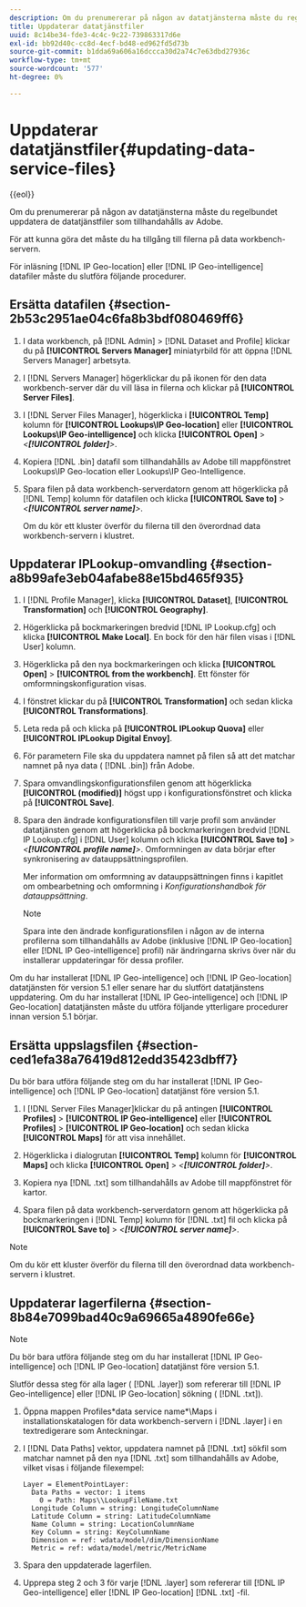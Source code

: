 ```yaml
---
description: Om du prenumererar på någon av datatjänsterna måste du regelbundet uppdatera de datatjänstfiler som tillhandahålls av Adobe.
title: Uppdaterar datatjänstfiler
uuid: 8c14be34-fde3-4c4c-9c22-739863317d6e
exl-id: bb92d40c-cc8d-4ecf-bd48-ed962fd5d73b
source-git-commit: b1dda69a606a16dccca30d2a74c7e63dbd27936c
workflow-type: tm+mt
source-wordcount: '577'
ht-degree: 0%

---
```


# Uppdaterar datatjänstfiler{#updating-data-service-files}

{{eol}}

Om du prenumererar på någon av datatjänsterna måste du regelbundet uppdatera de datatjänstfiler som tillhandahålls av Adobe.

För att kunna göra det måste du ha tillgång till filerna på data workbench-servern.

För inläsning [!DNL IP Geo-location] eller [!DNL IP Geo-intelligence] datafiler måste du slutföra följande procedurer.

## Ersätta datafilen {#section-2b53c2951ae04c6fa8b3bdf080469ff6}

1. I data workbench, på [!DNL Admin] > [!DNL Dataset and Profile] klickar du på **[!UICONTROL Servers Manager]** miniatyrbild för att öppna [!DNL Servers Manager] arbetsyta.

1. I [!DNL Servers Manager] högerklickar du på ikonen för den data workbench-server där du vill läsa in filerna och klickar på **[!UICONTROL Server Files]**.

1. I [!DNL Server Files Manager], högerklicka i **[!UICONTROL Temp]** kolumn för **[!UICONTROL Lookups\IP Geo-location]** eller **[!UICONTROL Lookups\IP Geo-intelligence]** och klicka **[!UICONTROL Open]** > *&lt;**[!UICONTROL folder]**>*.

1. Kopiera [!DNL .bin] datafil som tillhandahålls av Adobe till mappfönstret Lookups\IP Geo-location eller Lookups\IP Geo-Intelligence.
1. Spara filen på data workbench-serverdatorn genom att högerklicka på [!DNL Temp] kolumn för datafilen och klicka **[!UICONTROL Save to]** > *&lt;**[!UICONTROL server name]**>*.

   Om du kör ett kluster överför du filerna till den överordnad data workbench-servern i klustret.

## Uppdaterar IPLookup-omvandling {#section-a8b99afe3eb04afabe88e15bd465f935}

1. I [!DNL Profile Manager], klicka **[!UICONTROL Dataset]**, **[!UICONTROL Transformation]** och **[!UICONTROL Geography]**.

1. Högerklicka på bockmarkeringen bredvid [!DNL IP Lookup.cfg] och klicka **[!UICONTROL Make Local]**. En bock för den här filen visas i [!DNL User] kolumn.

1. Högerklicka på den nya bockmarkeringen och klicka **[!UICONTROL Open]** > **[!UICONTROL from the workbench]**. Ett fönster för omformningskonfiguration visas.

1. I fönstret klickar du på **[!UICONTROL Transformation]** och sedan klicka **[!UICONTROL Transformations]**.

1. Leta reda på och klicka på **[!UICONTROL IPLookup Quova]** eller **[!UICONTROL IPLookup Digital Envoy]**.

1. För parametern File ska du uppdatera namnet på filen så att det matchar namnet på nya data ( [!DNL .bin]) från Adobe.
1. Spara omvandlingskonfigurationsfilen genom att högerklicka **[!UICONTROL (modified)]** högst upp i konfigurationsfönstret och klicka på **[!UICONTROL Save]**.

1. Spara den ändrade konfigurationsfilen till varje profil som använder datatjänsten genom att högerklicka på bockmarkeringen bredvid [!DNL IP Lookup.cfg] i [!DNL User] kolumn och klicka **[!UICONTROL Save to]** > *&lt;**[!UICONTROL profile name]**>*. Omformningen av data börjar efter synkronisering av datauppsättningsprofilen.

   Mer information om omformning av datauppsättningen finns i kapitlet om ombearbetning och omformning i *Konfigurationshandbok för datauppsättning*.

   >[!NOTE]
   >
   >Spara inte den ändrade konfigurationsfilen i någon av de interna profilerna som tillhandahålls av Adobe (inklusive [!DNL IP Geo-location] eller [!DNL IP Geo-intelligence] profil) när ändringarna skrivs över när du installerar uppdateringar för dessa profiler.

Om du har installerat [!DNL IP Geo-intelligence] och [!DNL IP Geo-location] datatjänsten för version 5.1 eller senare har du slutfört datatjänstens uppdatering. Om du har installerat [!DNL IP Geo-intelligence] och [!DNL IP Geo-location] datatjänsten måste du utföra följande ytterligare procedurer innan version 5.1 börjar.

## Ersätta uppslagsfilen {#section-ced1efa38a76419d812edd35423dbff7}

Du bör bara utföra följande steg om du har installerat [!DNL IP Geo-intelligence] och [!DNL IP Geo-location] datatjänst före version 5.1.

1. I [!DNL Server Files Manager]klickar du på antingen **[!UICONTROL Profiles]** > **[!UICONTROL IP Geo-intelligence]** eller **[!UICONTROL Profiles]** > **[!UICONTROL IP Geo-location]** och sedan klicka **[!UICONTROL Maps]** för att visa innehållet.

1. Högerklicka i dialogrutan **[!UICONTROL Temp]** kolumn för **[!UICONTROL Maps]** och klicka **[!UICONTROL Open]** > *&lt;**[!UICONTROL folder]**>*.

1. Kopiera nya [!DNL .txt] som tillhandahålls av Adobe till mappfönstret för kartor.
1. Spara filen på data workbench-serverdatorn genom att högerklicka på bockmarkeringen i [!DNL Temp] kolumn för [!DNL .txt] fil och klicka på **[!UICONTROL Save to]** > *&lt;**[!UICONTROL server name]**>*.

>[!NOTE]
>
>Om du kör ett kluster överför du filerna till den överordnad data workbench-servern i klustret.

## Uppdaterar lagerfilerna {#section-8b84e7099bad40c9a69665a4890fe66e}

>[!NOTE]
>
>Du bör bara utföra följande steg om du har installerat [!DNL IP Geo-intelligence] och [!DNL IP Geo-location] datatjänst före version 5.1.

Slutför dessa steg för alla lager ( [!DNL .layer]) som refererar till [!DNL IP Geo-intelligence] eller [!DNL IP Geo-location] sökning ( [!DNL .txt]).

1. Öppna mappen Profiles\*data service name*\Maps i installationskatalogen för data workbench-servern i [!DNL .layer] i en textredigerare som Anteckningar.

1. I [!DNL Data Paths] vektor, uppdatera namnet på [!DNL .txt] sökfil som matchar namnet på den nya [!DNL .txt] som tillhandahålls av Adobe, vilket visas i följande filexempel:

   ```
   Layer = ElementPointLayer:
     Data Paths = vector: 1 items
       0 = Path: Maps\\LookupFileName.txt
     Longitude Column = string: LongitudeColumnName
     Latitude Column = string: LatitudeColumnName
     Name Column = string: LocationColumnName
     Key Column = string: KeyColumnName
     Dimension = ref: wdata/model/dim/DimensionName
     Metric = ref: wdata/model/metric/MetricName
   ```

1. Spara den uppdaterade lagerfilen.
1. Upprepa steg 2 och 3 för varje [!DNL .layer] som refererar till [!DNL IP Geo-intelligence] eller [!DNL IP Geo-location] [!DNL .txt] -fil.
